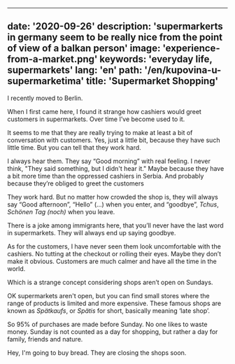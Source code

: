 ---
date: '2020-09-26'
description: 'supermarkerts in germany seem to be really nice from the point of view of a balkan person'
image: 'experience-from-a-market.png'
keywords: 'everyday life, supermarkets'
lang: 'en'
path: '/en/kupovina-u-supermarketima'
title: 'Supermarket Shopping'
------
I recently moved to Berlin.

When I first came here, I found it strange how cashiers would greet customers in supermarkets. Over time I’ve become used to it.

It seems to me that they are really trying to make at least a bit of conversation with customers. Yes, just a little bit, because they have such little time. But you can tell that they work hard.

I always hear them. They say “Good morning” with real feeling. I never think, "They said something, but I didn't hear it." Maybe because they have a bit more time than the oppressed cashiers in Serbia. And probably because they’re obliged to greet the customers

They work hard. But no matter how crowded the shop is, they will always say “Good afternoon”, “Hello” (...) when you enter, and “goodbye”, <i>Tchus</i>, <i>Schönen Tag (noch)</i> when you leave.

There is a joke among immigrants here, that you’ll never have the last word in supermarkets. They will always end up saying goodbye.

As for the customers, I have never seen them look uncomfortable with the cashiers. No tutting at the checkout or rolling their eyes. Maybe they don’t make it obvious. Customers are much calmer and have all the time in the world.

Which is a strange concept considering shops aren’t open on Sundays.

OK supermarkets aren't open, but you can find small stores where the range of products is limited and more expensive. These famous shops are known as <i>Spätkaufs</i>, or <i>Spätis</i> for short, basically meaning ‘late shop’.

So 95% of purchases are made before Sunday. No one likes to waste money. Sunday is not counted as a day for shopping, but rather a day for family, friends and nature.

Hey, I'm going to buy bread. They are closing the shops soon.
